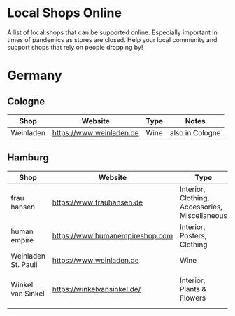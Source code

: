 # Local Shops Online

A list of local shops that can be supported online. Especially important in times of pandemics as stores are closed. Help your local community and support shops that rely on people dropping by!

# Germany

## Cologne

| Shop | Website | Type | Notes |
|------|---------|------|-------|
|Weinladen|https://www.weinladen.de|Wine|also in Cologne|

## Hamburg

| Shop | Website | Type | Notes |
|------|---------|------|-------|
|frau hansen|https://www.frauhansen.de|Interior, Clothing, Accessories, Miscellaneous||
|human empire|https://www.humanempireshop.com|Interior, Posters, Clothing||
|Weinladen St. Pauli|https://www.weinladen.de|Wine|also in Cologne|
|Winkel van Sinkel|https://winkelvansinkel.de/|Interior, Plants & Flowers|10% discount on vouchers|

